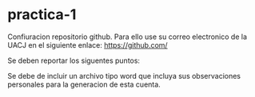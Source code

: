 # practica-1
Confiuracion repositorio github.
Para ello use su correo electronico de la UACJ en el siguiente enlace:
https://github.com/

Se deben reportar los siguentes puntos:


Se debe de incluir un archivo tipo word que incluya sus observaciones personales para la generacion de esta cuenta. 
